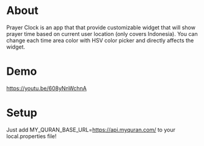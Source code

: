 # About
Prayer Clock is an app that that provide customizable widget that will show prayer time based on current user location (only covers Indonesia). You can change each time area color with HSV color picker and directly affects the widget.

# Demo
https://youtu.be/608yNnWchnA

# Setup
Just add MY_QURAN_BASE_URL=https://api.myquran.com/ to your local.properties file!
